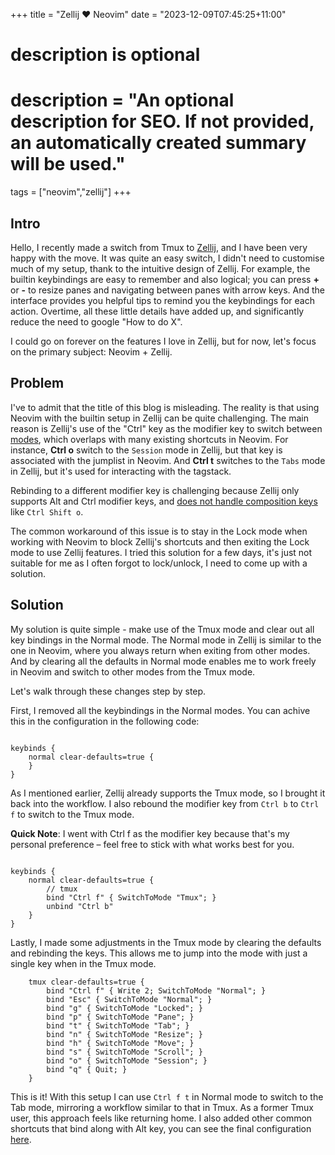 +++
title = "Zellij ❤️ Neovim"
date = "2023-12-09T07:45:25+11:00"

#
# description is optional
#
# description = "An optional description for SEO. If not provided, an automatically created summary will be used."

tags = ["neovim","zellij"]
+++

## Intro
Hello, I recently made a switch from Tmux to [Zellij](https://zellij.dev/), and I have been very happy with the move. It was quite an easy switch, I didn't need to customise much of my setup, thank to the intuitive design of Zellij. For example, the builtin keybindings are easy to remember and also logical; you can press **+** or **-** to resize panes and navigating between panes with arrow keys. And the interface provides you helpful tips to remind you the keybindings for each action. Overtime, all these little details have added up, and significantly reduce the need to google "How to do X". 

I could go on forever on the features I love in Zellij, but for now, let's focus on the primary subject: Neovim + Zellij.

## Problem
I've to admit that the title of this blog is misleading. The reality is that using Neovim with the builtin setup in Zellij can be quite challenging. The main reason is Zellij's use of the "Ctrl" key as the modifier key to switch between [modes](https://zellij.dev/documentation/keybindings-modes), which overlaps with many existing shortcuts in Neovim. For instance, **Ctrl o** switch to the `Session` mode in Zellij, but that key is associated with the jumplist in Neovim. And **Ctrl t** switches to the `Tabs` mode in Zellij, but it's used for interacting with the tagstack. 

Rebinding to a different modifier key is challenging because Zellij only supports Alt and Ctrl modifier keys, and [does not handle composition keys](https://github.com/zellij-org/zellij/issues/735) like `Ctrl Shift o`. 

The common workaround of this issue is to stay in the Lock mode when working with Neovim to block Zellij's shortcuts and then exiting the Lock mode to use Zellij features. I tried this solution for a few days, it's just not suitable for me as I often forgot to lock/unlock, I need to come up with a solution.

## Solution
My solution is quite simple - make use of the Tmux mode and clear out all key bindings in the Normal mode. The Normal mode in Zellij is similar to the one in Neovim, where you always return when exiting from other modes. And by clearing all the defaults in Normal mode enables me to work freely in Neovim and switch to other modes from the Tmux mode. 

Let's walk through these changes step by step.

First, I removed all the keybindings in the Normal modes. You can achive this in the configuration in the following code:

```kdl

keybinds {
    normal clear-defaults=true {
    }
}

```

As I mentioned earlier, Zellij already supports the Tmux mode, so I brought it back into the workflow. I also rebound the modifier key from `Ctrl b` to `Ctrl f` to switch to the Tmux mode.
 
**Quick Note**: I went with Ctrl f as the modifier key because that's my personal preference – feel free to stick with what works best for you.

```kdl

keybinds {
    normal clear-defaults=true {
        // tmux
        bind "Ctrl f" { SwitchToMode "Tmux"; }
        unbind "Ctrl b"
    }
}

```

Lastly, I made some adjustments in the Tmux mode by clearing the defaults and rebinding the keys. This allows me to jump into the mode with just a single key when in the Tmux mode.

```kdl
    tmux clear-defaults=true {
        bind "Ctrl f" { Write 2; SwitchToMode "Normal"; }
        bind "Esc" { SwitchToMode "Normal"; }
        bind "g" { SwitchToMode "Locked"; }
        bind "p" { SwitchToMode "Pane"; }
        bind "t" { SwitchToMode "Tab"; }
        bind "n" { SwitchToMode "Resize"; }
        bind "h" { SwitchToMode "Move"; }
        bind "s" { SwitchToMode "Scroll"; }
        bind "o" { SwitchToMode "Session"; }
        bind "q" { Quit; }
    }
```

This is it! With this setup I can use `Ctrl f t` in Normal mode to switch to the Tab mode, mirroring a workflow similar to that in Tmux.
As a former Tmux user, this approach feels like returning home. I also added other common shortcuts that bind along with Alt key, you can see the final configuration [here](https://github.com/shoukoo/dotfiles/blob/master/zellij.kdl). 
